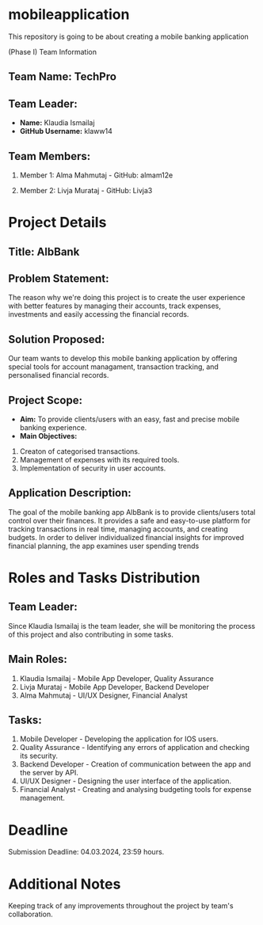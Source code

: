 # mobileapplication
This repository is going to be about creating a mobile banking application

(Phase I) Team Information
## Team Name: TechPro

## Team Leader:
-  **Name:** Klaudia Ismailaj
- **GitHub Username:** klaww14

## Team Members:
1. Member 1: Alma Mahmutaj - GitHub: almam12e

2. Member 2: Livja Murataj - GitHub: Livja3


# Project Details

## Title: AlbBank

## Problem Statement:
The reason why we're doing this project is to create the user experience with better features by managing their accounts,
track expenses, investments and easily accessing the financial records.

## Solution Proposed:
Our team wants to develop this mobile banking application by offering special tools for account managament, transaction tracking,
and personalised financial records.

## Project Scope:
- **Aim:** To provide clients/users with an easy, fast and precise mobile banking experience.
- **Main Objectives:**
1. Creaton of categorised transactions.
2. Management of expenses with its required tools.
3. Implementation of security in user accounts.

## Application Description:
The goal of the mobile banking app AlbBank is to provide clients/users total control over their finances. 
It provides a safe and easy-to-use platform for tracking transactions in real time, 
managing accounts, and creating budgets. In order to deliver individualized financial insights 
for improved financial planning, the app examines user spending trends

# Roles and Tasks Distribution

## Team Leader:

Since Klaudia Ismailaj is the team leader, she will be monitoring the process of this project and also contributing in some tasks.

## Main Roles:
1. Klaudia Ismailaj - Mobile App Developer, Quality Assurance
2. Livja Murataj - Mobile App Developer, Backend Developer
3. Alma Mahmutaj - UI/UX Designer, Financial Analyst

## Tasks:
1. Mobile Developer - Developing the application for IOS users.
2. Quality Assurance - Identifying any errors of application and checking its security.
3. Backend Developer - Creation of communication between the app and the server by API.
4. UI/UX Designer - Designing the user interface of the application.
5. Financial Analyst - Creating and analysing budgeting tools for expense management.


# Deadline
Submission Deadline: 04.03.2024, 23:59 hours.

# Additional Notes
Keeping track of any improvements throughout the project by team's collaboration.
